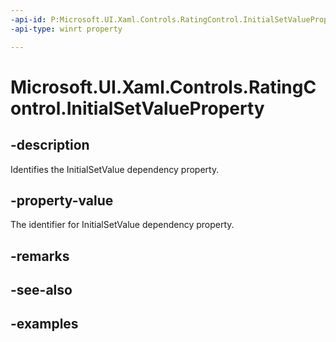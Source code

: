 ```yaml
---
-api-id: P:Microsoft.UI.Xaml.Controls.RatingControl.InitialSetValueProperty
-api-type: winrt property

---
```

<!-- Property syntax.
public DependencyProperty InitialSetValueProperty { get; }
-->

# Microsoft.UI.Xaml.Controls.RatingControl.InitialSetValueProperty


## -description

Identifies the InitialSetValue dependency property.


## -property-value

The identifier for InitialSetValue dependency property.


## -remarks


## -see-also


## -examples


